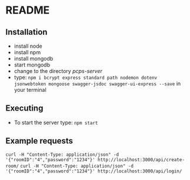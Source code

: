 # README

## Installation

* install node
* install npm
* install mongodb
* start mongodb
* change to the directory *pcps-server*
* type: ```npm i bcrypt express standard path nodemon dotenv jsonwebtoken mongoose swagger-jsdoc swagger-ui-express --save``` in your terminal

## Executing

* To start the server type: ```npm start```

## Example requests

```curl -H "Content-Type: application/json" -d '{"roomID":"4","password":"1234"}' http://localhost:3000/api/create-room/```
```curl -H "Content-Type: application/json" -d '{"roomID":"4","password":"1234"}' http://localhost:3000/api/login/```
